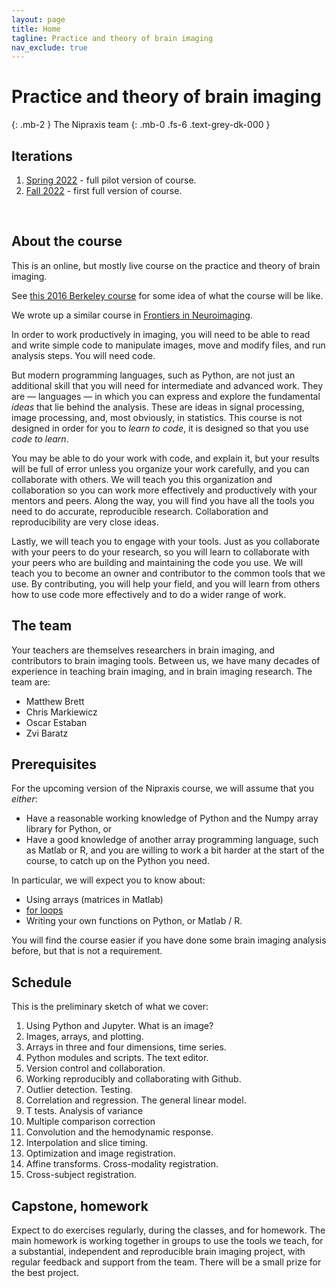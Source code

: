 ```yaml
---
layout: page
title: Home
tagline: Practice and theory of brain imaging
nav_exclude: true
---
```


# Practice and theory of brain imaging
{: .mb-2 }
The Nipraxis team
{: .mb-0 .fs-6 .text-grey-dk-000 }

## Iterations

1. [Spring 2022](spring-2022) - full pilot version of course.
2. [Fall 2022](fall-2022) - first full version of course.

<br>

## About the course

This is an online, but mostly live course on the practice and theory of brain
imaging.

See [this 2016 Berkeley
course](https://bic-berkeley.github.io/psych-214-fall-2016/) for some idea of
what the course will be like.

We wrote up a similar course in [Frontiers in
Neuroimaging](https://www.frontiersin.org/articles/10.3389/fnins.2018.00727).

In order to work productively in imaging, you will need to be able to read and
write simple code to manipulate images, move and modify files, and run analysis
steps.  You will need code.

But modern programming languages, such as Python, are not just an additional
skill that you will need for intermediate and advanced work.  They are
— languages — in which you can express and explore the fundamental *ideas* that
lie behind the analysis.   These are ideas in signal processing, image
processing, and, most obviously, in statistics.  This course is not designed in
order for you to *learn to code*, it is designed so that you use *code to
learn*.

You may be able to do your work with code, and explain it, but your results
will be full of error unless you organize your work carefully, and you can
collaborate with others.  We will teach you this organization and collaboration
so you can work more effectively and productively with your mentors and peers.
Along the way, you will find you have all the tools you need to do accurate,
reproducible research.  Collaboration and reproducibility are very close ideas.

Lastly, we will teach you to engage with your tools.  Just as you collaborate with your peers to do your research, so you will learn to collaborate with your peers who are building and maintaining the code you use.  We will teach you to become an owner and contributor to the common tools that we use.   By contributing, you will help your field, and you will learn from others how to use code more effectively and to do a wider range of work.

## The team

Your teachers are themselves researchers in brain imaging, and contributors to brain imaging tools.  Between us, we have many decades of experience in teaching brain imaging, and in brain imaging research.  The team are:

* Matthew Brett
* Chris Markiewicz
* Oscar Estaban
* Zvi Baratz

## Prerequisites

For the upcoming version of the Nipraxis course, we will assume that you *either*:

* Have a reasonable working knowledge of Python and the Numpy array
  library for Python, or
* Have a good knowledge of another array programming language, such as
  Matlab or R, and you are willing to work a bit harder at the start of the course, to catch up on the Python you need.

In particular, we will expect you to know about:

* Using arrays (matrices in Matlab)
* [for loops](https://en.wikipedia.org/wiki/For_loop)
* Writing your own functions on Python, or Matlab / R.

You will find the course easier if you have done some brain imaging
analysis before, but that is not a requirement.

## Schedule

This is the preliminary sketch of what we cover:

1. Using Python and Jupyter.  What is an image?
2. Images, arrays, and plotting.
3. Arrays in three and four dimensions, time series.
4. Python modules and scripts.  The text editor.
5. Version control and collaboration.
6. Working reproducibly and collaborating with Github.
7. Outlier detection.  Testing.
8. Correlation and regression. The general linear model.
9. T tests.  Analysis of variance
10. Multiple comparison correction
11. Convolution and the hemodynamic response.
12. Interpolation and slice timing.
13. Optimization and image registration.
14. Affine transforms.  Cross-modality registration.
15. Cross-subject registration.

## Capstone, homework

Expect to do exercises regularly, during the classes, and for
homework.  The main homework is working together in groups to use the
tools we teach, for a substantial, independent and reproducible brain
imaging project, with regular feedback and support from the team.  There will be a small prize for the best project.
